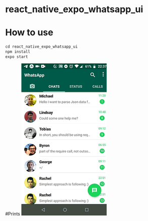 # react_native_expo_whatsapp_ui


# How to use
```
cd react_native_expo_whatsapp_ui
npm install
expo start
```

#Prints
![](reactzapp.gif)
